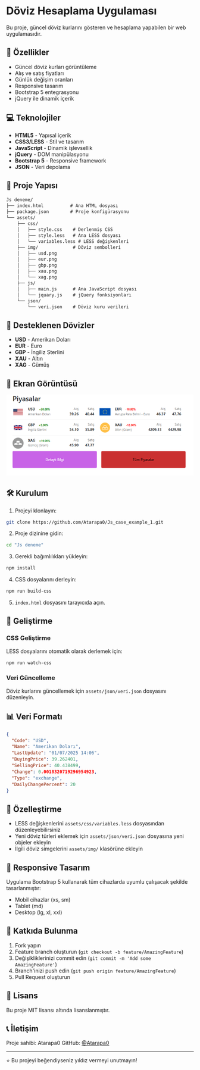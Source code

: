 # Döviz Hesaplama Uygulaması

Bu proje, güncel döviz kurlarını gösteren ve hesaplama yapabilen bir web uygulamasıdır.

## 🚀 Özellikler

- Güncel döviz kurları görüntüleme
- Alış ve satış fiyatları
- Günlük değişim oranları
- Responsive tasarım
- Bootstrap 5 entegrasyonu
- jQuery ile dinamik içerik

## 💻 Teknolojiler

- **HTML5** - Yapısal içerik
- **CSS3/LESS** - Stil ve tasarım
- **JavaScript** - Dinamik işlevsellik
- **jQuery** - DOM manipülasyonu
- **Bootstrap 5** - Responsive framework
- **JSON** - Veri depolama

## 📁 Proje Yapısı

```
Js deneme/
├── index.html          # Ana HTML dosyası
├── package.json        # Proje konfigürasyonu
└── assets/
    ├── css/
    │   ├── style.css    # Derlenmiş CSS
    │   ├── style.less   # Ana LESS dosyası
    │   └── variables.less # LESS değişkenleri
    ├── img/             # Döviz sembolleri
    │   ├── usd.png
    │   ├── eur.png
    │   ├── gbp.png
    │   ├── xau.png
    │   └── xag.png
    ├── js/
    │   ├── main.js      # Ana JavaScript dosyası
    │   └── jquary.js    # jQuery fonksiyonları
    └── json/
        └── veri.json    # Döviz kuru verileri
```

## 🎯 Desteklenen Dövizler

- **USD** - Amerikan Doları
- **EUR** - Euro
- **GBP** - İngiliz Sterlini
- **XAU** - Altın
- **XAG** - Gümüş

## 📸 Ekran Görüntüsü

<!-- Buraya sitenin görünümünün ekran görüntüsünü ekleyebilirsiniz -->
![Site Görünümü](\assets\img\image.png)

## 🛠️ Kurulum

1. Projeyi klonlayın:
```bash
git clone https://github.com/Atarapa0/Js_case_example_1.git
```

2. Proje dizinine gidin:
```bash
cd "Js deneme"
```

3. Gerekli bağımlılıkları yükleyin:
```bash
npm install
```

4. CSS dosyalarını derleyin:
```bash
npm run build-css
```

5. `index.html` dosyasını tarayıcıda açın.

## 🔧 Geliştirme

### CSS Geliştirme

LESS dosyalarını otomatik olarak derlemek için:
```bash
npm run watch-css
```

### Veri Güncelleme

Döviz kurlarını güncellemek için `assets/json/veri.json` dosyasını düzenleyin.

## 📊 Veri Formatı

```json
{
  "Code": "USD",
  "Name": "Amerikan Doları",
  "LastUpdate": "01/07/2025 14:06",
  "BuyingPrice": 39.262401,
  "SellingPrice": 40.438499,
  "Change": 0.0018320719296954923,
  "Type": "exchange",
  "DailyChangePercent": 20
}
```

## 🎨 Özelleştirme

- LESS değişkenlerini `assets/css/variables.less` dosyasından düzenleyebilirsiniz
- Yeni döviz türleri eklemek için `assets/json/veri.json` dosyasına yeni objeler ekleyin
- İlgili döviz simgelerini `assets/img/` klasörüne ekleyin

## 📱 Responsive Tasarım

Uygulama Bootstrap 5 kullanarak tüm cihazlarda uyumlu çalışacak şekilde tasarlanmıştır:
- Mobil cihazlar (xs, sm)
- Tablet (md)
- Desktop (lg, xl, xxl)

## 🤝 Katkıda Bulunma

1. Fork yapın
2. Feature branch oluşturun (`git checkout -b feature/AmazingFeature`)
3. Değişikliklerinizi commit edin (`git commit -m 'Add some AmazingFeature'`)
4. Branch'inizi push edin (`git push origin feature/AmazingFeature`)
5. Pull Request oluşturun

## 📝 Lisans

Bu proje MIT lisansı altında lisanslanmıştır.

## 📞 İletişim

Proje sahibi: Atarapa0
GitHub: [@Atarapa0](https://github.com/Atarapa0)

---

⭐ Bu projeyi beğendiyseniz yıldız vermeyi unutmayın!
